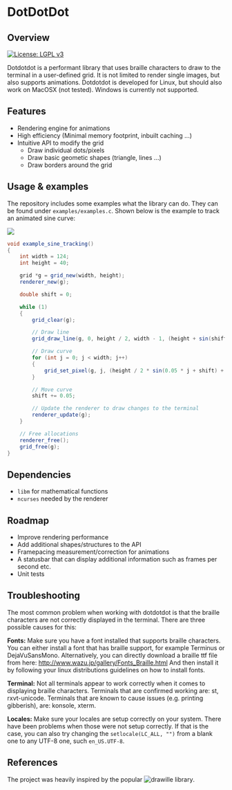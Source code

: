 # DotDotDot
## Overview

[![License: LGPL v3](https://img.shields.io/badge/License-LGPL%20v3-blue.svg)](https://www.gnu.org/licenses/lgpl-3.0)

Dotdotdot is a performant library that uses braille characters to draw to the terminal in a user-defined grid.
It is not limited to render single images, but also supports animations.
Dotdotdot is developed for Linux, but should also work on MacOSX (not tested). Windows is currently not supported.

## Features
- Rendering engine for animations
- High efficiency (Minimal memory footprint, inbuilt caching ...)
- Intuitive API to modify the grid
    - Draw individual dots/pixels
    - Draw basic geometic shapes (triangle, lines ...)
    - Draw borders around the grid 

## Usage & examples
The repository includes some examples what the library can do. They can be found under `examples/examples.c`.
Shown below is the example to track an animated sine curve:

![](https://i.imgur.com/bS5iAUP.gif)

```csharp
void example_sine_tracking()
{
    int width = 124;
    int height = 40;

    grid *g = grid_new(width, height);
    renderer_new(g);

    double shift = 0;

    while (1)
    {
        grid_clear(g);

        // Draw line
        grid_draw_line(g, 0, height / 2, width - 1, (height + sin(shift) * height) / 2);

        // Draw curve
        for (int j = 0; j < width; j++)
        {
            grid_set_pixel(g, j, (height / 2 * sin(0.05 * j + shift) + height / 2));
        }

        // Move curve
        shift += 0.05;

        // Update the renderer to draw changes to the terminal
        renderer_update(g);
    }

    // Free allocations
    renderer_free();
    grid_free(g);
}
```

## Dependencies
- `libm` for mathematical functions
- `ncurses` needed by the renderer

## Roadmap
- Improve rendering performance
- Add additional shapes/structures to the API
- Framepacing measurement/correction for animations
- A statusbar that can display additional information such as frames per second etc.
- Unit tests

## Troubleshooting
The most common problem when working with dotdotdot is that the braille characters are not correctly displayed in the terminal.
There are three possible causes for this:

**Fonts:**
Make sure you have a font installed that supports braille characters.
You can either install a font that has braille support, for example Terminus or DejaVuSansMono. 
Alternatively, you can directly download a braille ttf file from here: http://www.wazu.jp/gallery/Fonts_Braille.html
And then install it by following your linux distributions guidelines on how to install fonts.

**Terminal:**
Not all terminals appear to work correctly when it comes to displaying braille characters.
Terminals that are confirmed working are: st, rxvt-unicode.
Terminals that are known to cause issues (e.g. printing gibberish), are: konsole, xterm.

**Locales:**
Make sure your locales are setup correctly on your system. There have been problems when those were not setup correctly.
If that is the case, you can also try changing the `setlocale(LC_ALL, "")` from a blank one to any UTF-8 one, such `en_US.UTF-8`.

## References
The project was heavily inspired by the popular ![drawille library](https://github.com/asciimoo/drawille).
